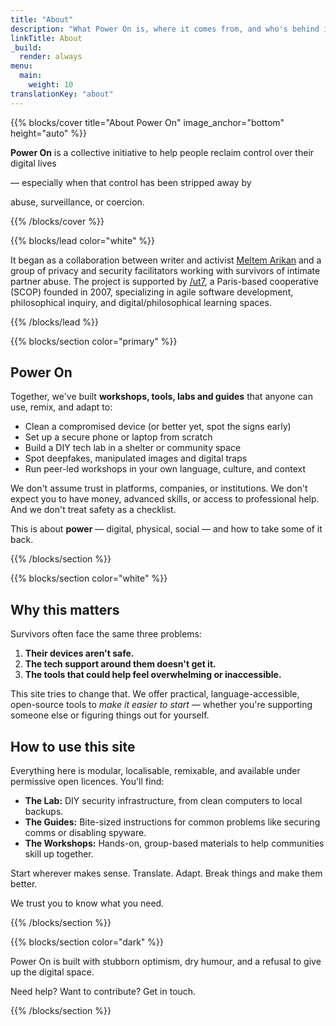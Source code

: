 ```yaml
---
title: "About"
description: "What Power On is, where it comes from, and who's behind it"
linkTitle: About
_build:
  render: always
menu:
  main:
    weight: 10
translationKey: "about"
---
```



{{% blocks/cover title="About Power On" image_anchor="bottom" height="auto" %}}

**Power On** is a collective initiative to help people reclaim control over their digital lives 

— especially when that control has been stripped away by 

abuse, surveillance, or coercion.

{{% /blocks/cover %}}

{{% blocks/lead color="white" %}}

It began as a collaboration between writer and activist [Meltem Arikan](https://www.meltemarikan.com/) and a group 
of privacy and security facilitators working with survivors of intimate partner abuse. The project is supported by 
[/ut7](https://ut7.fr/), a Paris-based cooperative (SCOP) founded in 2007, specializing in agile software development, 
philosophical inquiry, and digital/philosophical learning spaces.

{{% /blocks/lead %}}

{{% blocks/section color="primary" %}}

## Power On

Together, we've built **workshops, tools, labs and guides** that anyone can use, remix, and adapt to:

- Clean a compromised device (or better yet, spot the signs early)
- Set up a secure phone or laptop from scratch
- Build a DIY tech lab in a shelter or community space
- Spot deepfakes, manipulated images and digital traps
- Run peer-led workshops in your own language, culture, and context

We don't assume trust in platforms, companies, or institutions. We don't expect you to have money, advanced skills, or access to professional help. And we don't treat safety as a checklist.

This is about **power** — digital, physical, social — and how to take some of it back.

{{% /blocks/section %}}

{{% blocks/section color="white" %}}

## Why this matters

Survivors often face the same three problems:

1. **Their devices aren't safe.**
2. **The tech support around them doesn't get it.**
3. **The tools that could help feel overwhelming or inaccessible.**

This site tries to change that. We offer practical, language-accessible, open-source tools to *make it easier to start* — whether you're supporting someone else or figuring things out for yourself.

## How to use this site

Everything here is modular, localisable, remixable, and available under permissive open licences. You'll find:

- **The Lab:** DIY security infrastructure, from clean computers to local backups.
- **The Guides:** Bite-sized instructions for common problems like securing comms or disabling spyware.
- **The Workshops:** Hands-on, group-based materials to help communities skill up together.

Start wherever makes sense. Translate. Adapt. Break things and make them better.

We trust you to know what you need.

{{% /blocks/section %}}

{{% blocks/section color="dark" %}}

Power On is built with stubborn optimism, dry humour, and a refusal to give up the digital space.

Need help? Want to contribute? Get in touch.

{{% /blocks/section %}}